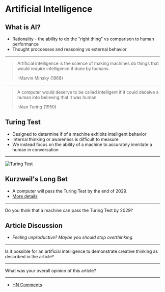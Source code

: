 Artificial Intelligence
=======================

What is AI?
-----------

- Rationality - the ability to do the "right thing" vs comparison to human performance
- Thought proccesses and reasoning vs external behavior

---

> Artificial intelligence is the science of making machines do things that would require intelligence if done by humans. 
>
> -Marvin Minsky (1968)

---

> A computer would deserve to be called intelligent if it could deceive a human into believing that it was human. 
>
> -Alan Turing (1950)

Turing Test
-----------

- Designed to determine if of a machine exhibits intelligent behavior
- Internal thinking or awareness is difficult to measure
- We instead focus on the ability of a machine to accurately immitate a human in conversation

---

![Turing Test](https://upload.wikimedia.org/wikipedia/commons/5/55/Turing_test_diagram.png)

Kurzweil's Long Bet
-------------------

- A computer will pass the Turing Test by the end of 2029.
- [More details](https://longbets.org/1/)

---

Do you think that a machine can pass the Turing Test by 2029?

Article Discussion
------------------

- *Feeling unproductive? Maybe you should stop overthinking.*

---

Is it possible for an artificial intelligence to demonstrate creative thinking as described in the article?

---

What was your overall opinion of this article?

---

- [HN Comments](https://news.ycombinator.com/item?id=23893817)
